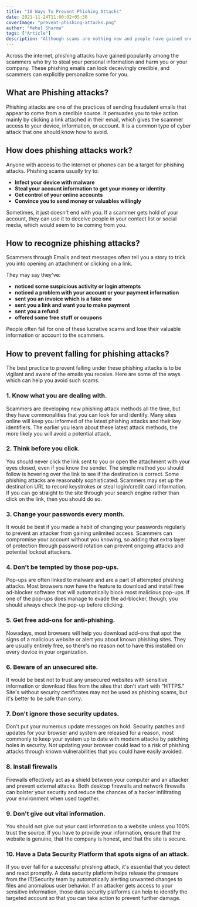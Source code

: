 ```yaml
---
title: "10 Ways To Prevent Phishing Attacks"
date: 2021-11-24T11:00:02+05:30
coverImage: "prevent-phishing-attacks.png"
author: "Mehul Sharma"
tags: ["Article"]
description: "Although scams are nothing new and people have gained enough information, phishing is still harder to spot and avoid. As you are bound to encounter some phishing scams sooner or later, you must know some red flags and prevent the fraud altogether."
---
```


Across the internet, phishing attacks have gained popularity among the scammers who try to steal your personal information and harm you or your company. These phishing emails can look deceivingly credible, and scammers can explicitly personalize some for you.

## What are Phishing attacks?

Phishing attacks are one of the practices of sending fraudulent emails that appear to come from a credible source. It persuades you to take action mainly by clicking a link attached in their email, which gives the scammer access to your device, information, or account. It is a common type of cyber attack that one should know how to avoid.

## How does phishing attacks work?

Anyone with access to the internet or phones can be a target for phishing attacks.
Phishing scams usually try to:

- **Infect your device with malware**
- **Steal your account information to get your money or identity**
- **Get control of your online accounts**
- **Convince you to send money or valuables willingly**

Sometimes, it just doesn't end with you. If a scammer gets hold of your account, they can use it to deceive people in your contact list or social media, which would seem to be coming from you.

## How to recognize phishing attacks?

Scammers through Emails and text messages often tell you a story to trick you into opening an attachment or clicking on a link.

They may say they've:

- **noticed some suspicious activity or login attempts**
- **noticed a problem with your account or your payment information**
- **sent you an invoice which is a fake one**
- **sent you a link and want you to make payment**
- **sent you a refund**
- **offered some free stuff or coupons**

People often fall for one of these lucrative scams and lose their valuable information or account to the scammers.

## How to prevent falling for phishing attacks?

The best practice to prevent falling under these phishing attacks is to be vigilant and aware of the emails you receive. Here are some of the ways which can help you avoid such scams:

### 1. **Know what you are dealing with.**

Scammers are developing new phishing attack methods all the time, but they have commonalities that you can look for and identify. Many sites online will keep you informed of the latest phishing attacks and their key identifiers. The earlier you learn about these latest attack methods, the more likely you will avoid a potential attack.

### 2. **Think before you click.**

You should never click the link sent to you or open the attachment with your eyes closed, even if you know the sender. The simple method you should follow is hovering over the link to see if the destination is correct. Some phishing attacks are reasonably sophisticated. Scammers may set up the destination URL to record keystrokes or steal login/credit card information. If you can go straight to the site through your search engine rather than click on the link, then you should do so.

### 3. **Change your passwords every month.**

It would be best if you made a habit of changing your passwords regularly to prevent an attacker from gaining unlimited access. Scammers can compromise your account without you knowing, so adding that extra layer of protection through password rotation can prevent ongoing attacks and potential lockout attackers.

### 4. **Don't be tempted by those pop-ups.**

Pop-ups are often linked to malware and are a part of attempted phishing attacks. Most browsers now have the feature to download and install free ad-blocker software that will automatically block most malicious pop-ups. If one of the pop-ups does manage to evade the ad-blocker, though, you should always check the pop-up before clicking.

### 5. **Get free add-ons for anti-phishing.**

Nowadays, most browsers will help you download add-ons that spot the signs of a malicious website or alert you about known phishing sites. They are usually entirely free, so there's no reason not to have this installed on every device in your organization.

### 6. **Beware of an unsecured site.**

It would be best not to trust any unsecured websites with sensitive information or download files from the sites that don't start with "HTTPS." Site's without security certificates may not be used as phishing scams, but it's better to be safe than sorry.

### 7. **Don't ignore those security updates.**

Don't put your numerous update messages on hold. Security patches and updates for your browser and system are released for a reason, most commonly to keep your system up to date with modern attacks by patching holes in security. Not updating your browser could lead to a risk of phishing attacks through known vulnerabilities that you could have easily avoided.

### 8. **Install firewalls**

Firewalls effectively act as a shield between your computer and an attacker and prevent external attacks. Both desktop firewalls and network firewalls can bolster your security and reduce the chances of a hacker infiltrating your environment when used together.

### 9. **Don't give out vital information.**

You should not give out your card information to a website unless you 100% trust the source. If you have to provide your information, ensure that the website is genuine, that the company is honest, and that the site is secure.

### 10. **Have a Data Security Platform that spots signs of an attack.**

If you ever fall for a successful phishing attack, it's essential that you detect and react promptly. A data security platform helps release the pressure from the IT/Security team by automatically alerting unwanted changes to files and anomalous user behavior. If an attacker gets access to your sensitive information, those data security platforms can help to identify the targeted account so that you can take action to prevent further damage.
